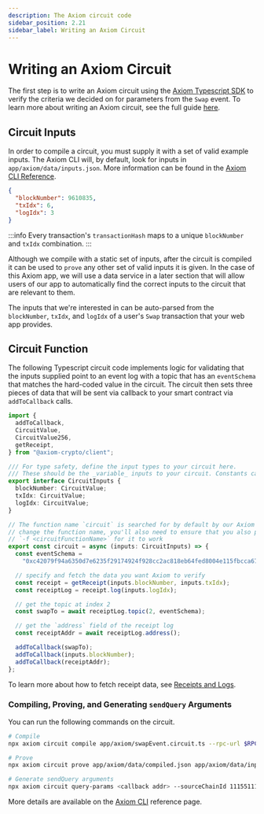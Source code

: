 ```yaml
---
description: The Axiom circuit code
sidebar_position: 2.21
sidebar_label: Writing an Axiom Circuit
---
```


# Writing an Axiom Circuit

The first step is to write an Axiom circuit using the [Axiom Typescript SDK](/sdk/typescript-sdk/axiom-circuit) to verify the criteria we decided on for parameters from the `Swap` event. To learn more about writing an Axiom circuit, see the full guide [here](/docs/axiom-developer-flow/axiom-client-circuit.md).

## Circuit Inputs

In order to compile a circuit, you must supply it with a set of valid example inputs. The Axiom CLI will, by default, look for inputs in `app/axiom/data/inputs.json`. More information can be found in the [Axiom CLI Reference](/sdk/typescript-sdk/axiom-cli).

```json title="app/axiom/data/inputs.json"
{
  "blockNumber": 9610835,
  "txIdx": 6,
  "logIdx": 3
}
```

:::info
Every transaction's `transactionHash` maps to a unique `blockNumber` and `txIdx` combination.
:::

Although we compile with a static set of inputs, after the circuit is compiled it can be used to `prove` any other set of valid inputs it is given. In the case of this Axiom app, we will use a data service in a later section that will allow users of our app to automatically find the correct inputs to the circuit that are relevant to them.

The inputs that we're interested in can be auto-parsed from the `blockNumber`, `txIdx`, and `logIdx` of a user's `Swap` transaction that your web app provides.

## Circuit Function

The following Typescript circuit code implements logic for validating that the inputs supplied point to an event log with a topic that has an `eventSchema` that matches the hard-coded value in the circuit. The circuit then sets three pieces of data that will be sent via callback to your smart contract via `addToCallback` calls.

```typescript title="app/axiom/swapEvent.circuit.ts"
import {
  addToCallback,
  CircuitValue,
  CircuitValue256,
  getReceipt,
} from "@axiom-crypto/client";

/// For type safety, define the input types to your circuit here.
/// These should be the _variable_ inputs to your circuit. Constants can be hard-coded into the circuit itself.
export interface CircuitInputs {
  blockNumber: CircuitValue;
  txIdx: CircuitValue;
  logIdx: CircuitValue;
}

// The function name `circuit` is searched for by default by our Axiom CLI; if you decide to
// change the function name, you'll also need to ensure that you also pass the Axiom CLI flag
// `-f <circuitFunctionName>` for it to work
export const circuit = async (inputs: CircuitInputs) => {
  const eventSchema =
    "0xc42079f94a6350d7e6235f29174924f928cc2ac818eb64fed8004e115fbcca67";

  // specify and fetch the data you want Axiom to verify
  const receipt = getReceipt(inputs.blockNumber, inputs.txIdx);
  const receiptLog = receipt.log(inputs.logIdx);

  // get the topic at index 2
  const swapTo = await receiptLog.topic(2, eventSchema);

  // get the `address` field of the receipt log
  const receiptAddr = await receiptLog.address();

  addToCallback(swapTo);
  addToCallback(inputs.blockNumber);
  addToCallback(receiptAddr);
};
```

To learn more about how to fetch receipt data, see [Receipts and Logs](/docs/developer-resources/on-chain-data/transaction-receipts-and-logs).

### Compiling, Proving, and Generating `sendQuery` Arguments

You can run the following commands on the circuit.

```bash
# Compile
npx axiom circuit compile app/axiom/swapEvent.circuit.ts --rpc-url $RPC_URL_11155111

# Prove
npx axiom circuit prove app/axiom/data/compiled.json app/axiom/data/inputs.json --rpc-url $RPC_URL_11155111

# Generate sendQuery arguments
npx axiom circuit query-params <callback addr> --sourceChainId 11155111 --refundAddress <your wallet addr> --rpc-url $RPC_URL_11155111
```

More details are available on the [Axiom CLI](/sdk/typescript-sdk/axiom-cli) reference page.

